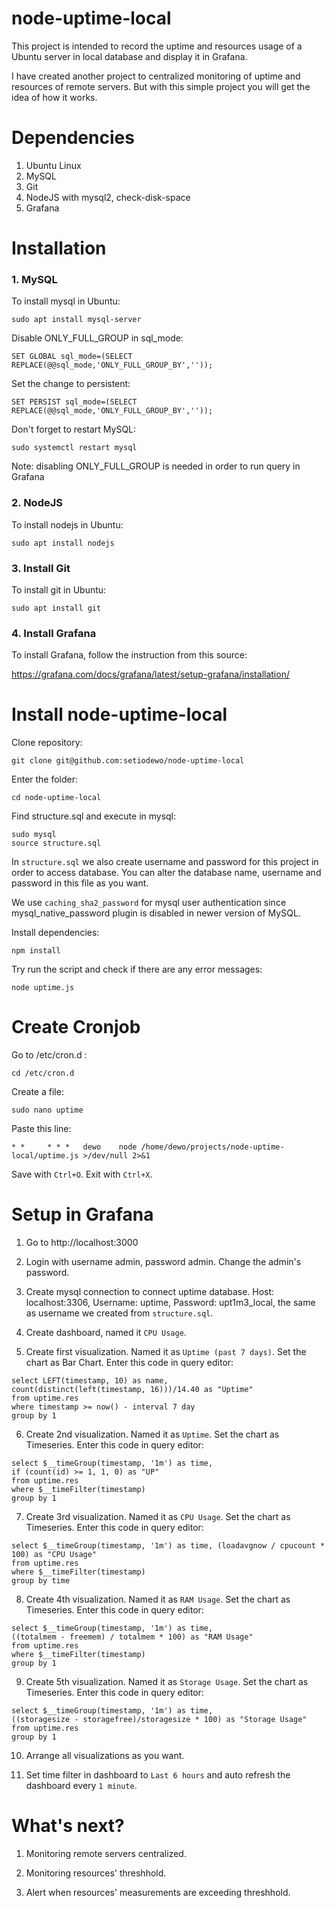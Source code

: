 # node-uptime-local

This project is intended to record the uptime and resources usage of a Ubuntu server in local database and display it in Grafana. 

I have created another project to centralized monitoring of uptime and resources of remote servers. But with this simple project you will get the idea of how it works.


# Dependencies

1. Ubuntu Linux
2. MySQL
3. Git
4. NodeJS with mysql2, check-disk-space
5. Grafana


# Installation

### 1. MySQL

To install mysql in Ubuntu:

```
sudo apt install mysql-server
```

Disable ONLY_FULL_GROUP in sql_mode:

```
SET GLOBAL sql_mode=(SELECT REPLACE(@@sql_mode,'ONLY_FULL_GROUP_BY',''));
```

Set the change to persistent:

```
SET PERSIST sql_mode=(SELECT REPLACE(@@sql_mode,'ONLY_FULL_GROUP_BY',''));
```

Don't forget to restart MySQL:

```
sudo systemctl restart mysql
```

Note: disabling ONLY_FULL_GROUP is needed in order to run query in Grafana

### 2. NodeJS

To install nodejs in Ubuntu:

```
sudo apt install nodejs
```

### 3. Install Git

To install git in Ubuntu:

```
sudo apt install git
```

### 4. Install Grafana

To install Grafana, follow the instruction from this source:

https://grafana.com/docs/grafana/latest/setup-grafana/installation/


# Install node-uptime-local

Clone repository:

```
git clone git@github.com:setiodewo/node-uptime-local
```

Enter the folder:

```
cd node-uptime-local
```

Find structure.sql and execute in mysql:

```
sudo mysql
source structure.sql
```

In `structure.sql` we also create username and password for this project in order to access database. You can alter the database name, username and password in this file as you want.

We use `caching_sha2_password` for mysql user authentication since mysql_native_password plugin is disabled in newer version of MySQL.

Install dependencies:

```
npm install
```

Try run the script and check if there are any error messages:

```
node uptime.js
```


# Create Cronjob

Go to /etc/cron.d :

```
cd /etc/cron.d
```

Create a file:

```
sudo nano uptime
```

Paste this line:

```
* *     * * *   dewo    node /home/dewo/projects/node-uptime-local/uptime.js >/dev/null 2>&1
```

Save with `Ctrl+O`. Exit with `Ctrl+X`.


# Setup in Grafana

1. Go to http://localhost:3000

2. Login with username admin, password admin. Change the admin's password.

3. Create mysql connection to connect uptime database. Host: localhost:3306, Username: uptime, Password: upt1m3_local, the same as username we created from `structure.sql`.

4. Create dashboard, named it `CPU Usage`.

5. Create first visualization. Named it as `Uptime (past 7 days)`. Set the chart as Bar Chart. Enter this code in query editor:
```
select LEFT(timestamp, 10) as name,
count(distinct(left(timestamp, 16)))/14.40 as "Uptime"
from uptime.res
where timestamp >= now() - interval 7 day
group by 1
```

6. Create 2nd visualization. Named it as `Uptime`. Set the chart as Timeseries. Enter this code in query editor:
```
select $__timeGroup(timestamp, '1m') as time,
if (count(id) >= 1, 1, 0) as "UP"
from uptime.res
where $__timeFilter(timestamp) 
group by 1
```

7. Create 3rd visualization. Named it as `CPU Usage`. Set the chart as Timeseries. Enter this code in query editor:
```
select $__timeGroup(timestamp, '1m') as time, (loadavgnow / cpucount * 100) as "CPU Usage"
from uptime.res
where $__timeFilter(timestamp)
group by time
```

8. Create 4th visualization. Named it as `RAM Usage`. Set the chart as Timeseries. Enter this code in query editor:
```
select $__timeGroup(timestamp, '1m') as time,
((totalmem - freemem) / totalmem * 100) as "RAM Usage"
from uptime.res
where $__timeFilter(timestamp) 
group by 1
```

9. Create 5th visualization. Named it as `Storage Usage`. Set the chart as Timeseries. Enter this code in query editor:
```
select $__timeGroup(timestamp, '1m') as time,
((storagesize - storagefree)/storagesize * 100) as "Storage Usage"
from uptime.res
group by 1
```

10. Arrange all visualizations as you want.

11. Set time filter in dashboard to `Last 6 hours` and auto refresh the dashboard every `1 minute`.


# What's next?

1. Monitoring remote servers centralized.

2. Monitoring resources' threshhold.

3. Alert when resources' measurements are exceeding threshhold.